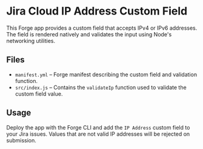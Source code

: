 # Jira Cloud IP Address Custom Field

This Forge app provides a custom field that accepts IPv4 or IPv6 addresses. The field is rendered natively and validates the input using Node's networking utilities.

## Files
- `manifest.yml` – Forge manifest describing the custom field and validation function.
- `src/index.js` – Contains the `validateIp` function used to validate the custom field value.

## Usage
Deploy the app with the Forge CLI and add the `IP Address` custom field to your Jira issues. Values that are not valid IP addresses will be rejected on submission.
